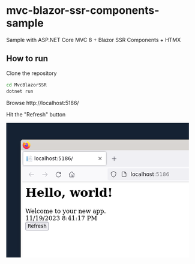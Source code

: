 # mvc-blazor-ssr-components-sample
Sample with ASP.NET Core MVC 8 + Blazor SSR Components + HTMX

## How to run

Clone the repository

```bash
cd MvcBlazorSSR
dotnet run
```

Browse http://localhost:5186/

Hit the "Refresh" button

![img.png](img.png)